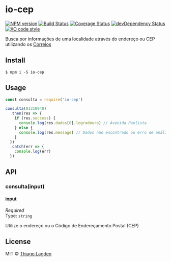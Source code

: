 # io-cep

[![NPM version][npm-img]][npm]
[![Build Status][ci-img]][ci]
[![Coverage Status][coveralls-img]][coveralls]
[![devDependency Status][devDep-img]][devDep]
[![XO code style][xo-img]][xo]

[npm-img]:       https://img.shields.io/npm/v/io-cep.svg
[npm]:           https://www.npmjs.com/package/io-cep
[ci-img]:        https://travis-ci.org/lagden/io-cep.svg
[ci]:            https://travis-ci.org/lagden/io-cep
[coveralls-img]: https://coveralls.io/repos/github/lagden/io-cep/badge.svg?branch=master
[coveralls]:     https://coveralls.io/github/lagden/io-cep?branch=master
[devDep-img]:    https://david-dm.org/lagden/io-cep/dev-status.svg
[devDep]:        https://david-dm.org/lagden/io-cep#info=devDependencies
[xo-img]:        https://img.shields.io/badge/code_style-XO-5ed9c7.svg
[xo]:            https://github.com/sindresorhus/xo


Busca por informações de uma localidade através do endereço ou CEP utilizando os [Correios](http://www.correios.com.br/)


## Install

```
$ npm i -S io-cep
```


## Usage

```javascript
const consulta = require('io-cep')

consulta(01310940)
  .then(res => {
    if (res.success) {
      console.log(res.dados[0].logradouro) // Avenida Paulista
    } else {
      console.log(res.message) // Dados não encontrado ou erro de análise.
    }
  })
  .catch(err => {
    console.log(err)
  })
```


## API

### consulta(input)

#### input

*Required*  
Type: `string`

Utilize o endereço ou o Código de Endereçamento Postal (CEP)


## License

MIT © [Thiago Lagden](http://lagden.in)
